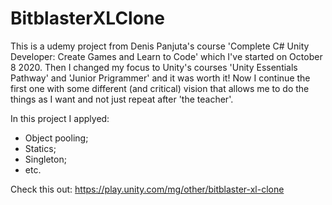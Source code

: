 # BitblasterXLClone

This is a udemy project from Denis Panjuta's course 'Complete C# Unity Developer: Create Games and Learn to Code' which I've started on October 8 2020.
Then I changed my focus to Unity's courses 'Unity Essentials Pathway' and 'Junior Prigrammer' and it was worth it!
Now I continue the first one with some different (and critical) vision that allows me to do the things as I want and not just repeat after 'the teacher'.

In this project I applyed:
- Object pooling;
- Statics;
- Singleton;
- etc.

Check this out:
https://play.unity.com/mg/other/bitblaster-xl-clone
